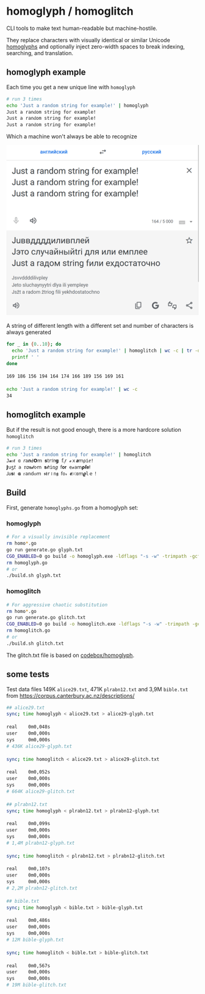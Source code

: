 # homoglyph / homoglitch

CLI tools to make text human-readable but machine-hostile.

They replace characters with visually identical or similar Unicode
[homoglyphs](https://en.wikipedia.org/wiki/Homoglyph) and optionally
inject zero-width spaces to break indexing, searching, and translation.

## homoglyph example

Each time you get a new unique line with `homoglyph`

```bash
# run 3 times
echo 'Just a random string for example!' | homoglyph
Ϳս​​ѕt а r​​​а​​​​ոԁom ѕt​ri​​ոg f​​or ех​аm​​​plеǃ
Ϳ​​ս​​​ѕt а rаո​​ԁom ѕ​​​​​​tr​​​iոg f​or ех​​​аm​plеǃ
Ϳս​ѕt а r​​​​​​​аոԁom ѕ​tr​​​​​iոg f​​​or е​​х​​​​аmplеǃ
```

Which a machine won't always be able to recognize

![example](example.png)

A string of different length with a different set and number of characters
is always generated

```bash
for _ in {0..10}; do 
  echo 'Just a random string for example!' | homoglitch | wc -c | tr -d '\n'
  printf ' '
done

169 186 156 194 164 174 166 189 156 169 161

echo 'Just a random string for example!' | wc -c
34
```

## homoglitch example

But if the result is not good enough, there is a more hardcore
solution `homoglitch`

```bash
# run 3 times
echo 'Just a random string for example!' | homoglitch
Ϳ​​​​​​𝓾𝑠𝒕 ɑ 𝘳​𝚊​​​𝒏​​​ꓒ𝗢ｍ 𝐬𝕥​​​ꭈ𝑙𝑛𝗴 𝕗​​​ﮨ𝗋 𝓮​ｘ​𝒂​​ｍ⍴іⅇǃ
𝗝​​ꭒ​ƽ𝘵 𝖺 𝕣​​​𝛼​​𝖓𝓭​𑣗ｍ 𝐬​​𝓽​𝗋𝚒ռ𝑔 ẝ​𝛐𝐫 е​​​​​​​​​​𝔁​​​аｍ𝞀𝙡𝐞ⵑ
ꓙ​​​𝑢​𝐬𝔱 𝛂 ᴦ𝖺​​​​​​𝗇ⅾ૦ｍ 𝖘​𝖙​​𝚛⏽ո𝖌 ẝ​​​𐐬𝓇 𝙚​⤫ɑｍ𝝔​​𝚕ｅ！
```

## Build

First, generate `homoglyphs.go` from a homoglyph set:

### homoglyph

```bash
# For a visually invisible replacement
rm homo*.go
go run generate.go glyph.txt
CGO_ENABLED=0 go build -o homoglyph.exe -ldflags "-s -w" -trimpath -gcflags=all="-N -l" ./...
rm homoglyph.go
# or
./build.sh glyph.txt
```

### homoglitch

```bash
# For aggressive chaotic substitution
rm homo*.go
go run generate.go glitch.txt
CGO_ENABLED=0 go build -o homoglitch.exe -ldflags "-s -w" -trimpath -gcflags=all="-N -l" ./...
rm homoglitch.go
# or
./build.sh glitch.txt
```

The glitch.txt file is based on
[codebox/homoglyph](http://github.com/codebox/homoglyph).

## some tests

Test data files 149K `alice29.txt`, 471K `plrabn12.txt` and 3,9M `bible.txt`
from <https://corpus.canterbury.ac.nz/descriptions/>

```bash
## alice29.txt
sync; time homoglyph < alice29.txt > alice29-glyph.txt

real    0m0,048s
user    0m0,000s
sys     0m0,000s
# 436K alice29-glyph.txt

sync; time homoglitch < alice29.txt > alice29-glitch.txt

real    0m0,052s
user    0m0,000s
sys     0m0,000s
# 664K alice29-glitch.txt

## plrabn12.txt
sync; time homoglyph < plrabn12.txt > plrabn12-glyph.txt

real    0m0,099s
user    0m0,000s
sys     0m0,000s
# 1,4M plrabn12-glyph.txt

sync; time homoglitch < plrabn12.txt > plrabn12-glitch.txt

real    0m0,107s
user    0m0,000s
sys     0m0,000s
# 2,2M plrabn12-glitch.txt

## bible.txt
sync; time homoglyph < bible.txt > bible-glyph.txt

real    0m0,486s
user    0m0,000s
sys     0m0,000s
# 12M bible-glyph.txt

sync; time homoglitch < bible.txt > bible-glitch.txt

real    0m0,567s
user    0m0,000s
sys     0m0,000s
# 19M bible-glitch.txt
```
